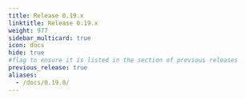 ```yaml
---
title: Release 0.19.x
linktitle: Release 0.19.x
weight: 977
sidebar_multicard: true
icon: docs
hide: true
#flag to ensure it is listed in the section of previous releases
previous_release: true
aliases:
  - /docs/0.19.0/
---
```

